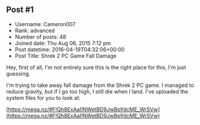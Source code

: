 ## Post #1
- Username: Cameron007
- Rank: advanced
- Number of posts: 48
- Joined date: Thu Aug 06, 2015 7:12 pm
- Post datetime: 2016-04-19T04:32:06+00:00
- Post Title: Shrek 2 PC Game Fall Damage

Hey, first of all, I'm not entirely sure this is the right place for this, I'm just guessing.

I'm trying to take away fall damage from the Shrek 2 PC game. I managed to reduce gravity, but if I go too high, I still die when I land. I've uploaded the system files for you to look at:

[https://mega.nz/#F!Qh8ExAaI!NWetBD9JwBpYdcME_WrSVw](https://mega.nz/#F!Qh8ExAaI!NWetBD9JwBpYdcME_WrSVw)
